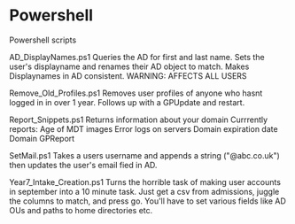 # Powershell
Powershell scripts


AD_DisplayNames.ps1
  Queries the AD for first and last name. Sets the user's displayname and renames their AD object to match.
  Makes Displaynames in AD consistent. WARNING: AFFECTS ALL USERS

Remove_Old_Profiles.ps1
  Removes user profiles of anyone who hasnt logged in in over 1 year.
  Follows up with a GPUpdate and restart.
  
Report_Snippets.ps1
  Returns information about your domain
  Currrently reports:
    Age of MDT images
    Error logs on servers
    Domain expiration date
    Domain GPReport
    
  SetMail.ps1
    Takes a users username and appends a string ("@abc.co.uk") then updates the user's email fied in AD.
    
  Year7_Intake_Creation.ps1
    Turns the horrible task of making user accounts in september into a 10 minute task.
    Just get a csv from admissions, juggle the columns to match, and press go.
    You'll have to set various fields like AD OUs and paths to home directories etc.

